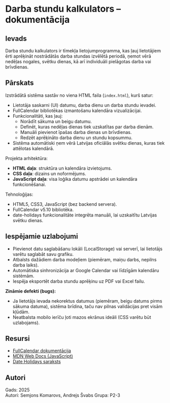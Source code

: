 # Darba stundu kalkulators – dokumentācija

## Ievads
Darba stundu kalkulators ir tīmekļa lietojumprogramma, kas ļauj lietotājiem ērti aprēķināt nostrādātās darba stundas izvēlētā periodā, ņemot vērā nedēļas nogales, svētku dienas, kā arī individuāli pielāgotas darba vai brīvdienas.

## Pārskats
Izstrādātā sistēma sastāv no viena HTML faila (`index.html`), kurš satur:
- Lietotāja saskarni (UI) datumu, darba dienu un darba stundu ievadei.
- FullCalendar bibliotēkas izmantošanu kalendāra vizualizācijai.
- Funkcionalitāti, kas ļauj:
  - Norādīt sākuma un beigu datumu.
  - Definēt, kuras nedēļas dienas tiek uzskatītas par darba dienām.
  - Manuāli pievienot īpašas darba dienas un brīvdienas.
  - Redzēt aprēķināto darba dienu un stundu kopsummu.
- Sistēma automātiski ņem vērā Latvijas oficiālās svētku dienas, kuras tiek attēlotas kalendārā.

Projekta arhitektūra:
- **HTML daļa**: struktūra un kalendāra izvietojums.
- **CSS daļa**: dizains un noformējums.
- **JavaScript daļa**: visa loģika datumu apstrādei un kalendāra funkcionēšanai.

Tehnoloģijas:
- HTML5, CSS3, JavaScript (bez backend servera).
- FullCalendar v5.10 bibliotēka.
- date-holidays funkcionalitāte integrēta manuāli, lai uzskaitītu Latvijas svētku dienas.

## Iespējamie uzlabojumi
- Pievienot datu saglabāšanu lokāli (LocalStorage) vai serverī, lai lietotājs varētu saglabāt savu grafiku.
- Atbalsts dažādiem darba modeļiem (piemēram, maiņu darbs, nepilns darba laiks).
- Automātiska sinhronizācija ar Google Calendar vai līdzīgām kalendāru sistēmām.
- Iespēja eksportēt darba stundu aprēķinu uz PDF vai Excel failu.

**Zināmie defekti (bugs):**
- Ja lietotājs ievada nekorektus datumus (piemēram, beigu datums pirms sākuma datuma), sistēma brīdina, taču nav pilnas validācijas pret visām kļūdām.
- Neatbalsta mobilo ierīču ļoti mazos ekrānus ideāli (CSS varētu būt uzlabojams).

## Resursi
- [FullCalendar dokumentācija](https://fullcalendar.io/docs)
- [MDN Web Docs (JavaScript)](https://developer.mozilla.org/en-US/docs/Web/JavaScript)
- [Date Holidays saraksts](https://date.nager.at/)

## Autori
Gads: 2025  
Autori: Semjons Komarovs, Andrejs Švabs
Grupa: P2-3